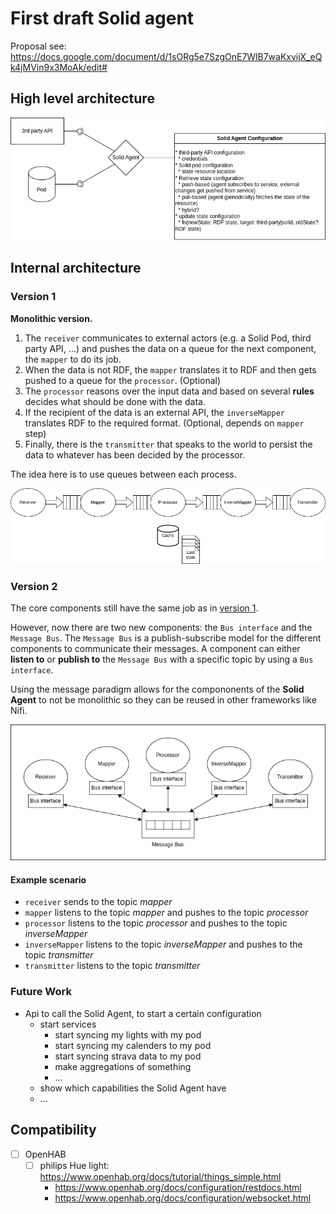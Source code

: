 # First draft Solid agent

Proposal see: https://docs.google.com/document/d/1sORg5e7SzgOnE7WlB7waKxvijX_eQk4jMVin9x3MoAk/edit#

## High level architecture

![architecture](../img/high-level-architecture.png)

## Internal architecture

### Version 1

**Monolithic version.**

1. The `receiver` communicates to external actors (e.g. a Solid Pod, third party API, ...) and pushes the data on a queue for the next component, the `mapper` to do its job. 
2. When the data is not RDF, the `mapper` translates it to RDF and then gets pushed to a queue for the `processor`. (Optional)
3. The `processor` reasons over the input data and based on several **rules** decides what should be done with the data.
4. If the recipient of the data is an external API, the `inverseMapper` translates RDF to the required format. (Optional, depends on `mapper` step)
5. Finally, there is the `transmitter` that speaks to the world to persist the data to whatever has been decided by the processor.

The idea here is to use queues between each process.

![internal](../img/white-box-agent.png)

### Version 2

The core components still have the same job as in [version 1](#version-1).

However, now there are two new components: the `Bus interface` and the `Message Bus`.
The `Message Bus` is a publish-subscribe model for the different components to communicate their messages.
A component can either **listen to** or **publish to** the `Message Bus` with a specific topic by using a `Bus interface`.

Using the message paradigm allows for the compononents of the **Solid Agent** to not be monolithic so they can be reused in other frameworks like Nifi.

![internal](../img/white-box-agent_v2.png)

#### Example scenario

* `receiver` sends to the topic *mapper*
* `mapper` listens to the topic *mapper* and pushes to the topic *processor*
* `processor` listens to the topic *processor* and pushes to the topic *inverseMapper*
* `inverseMapper` listens to the topic *inverseMapper* and pushes to the topic *transmitter*
* `transmitter` listens to the topic *transmitter* 

### Future Work

* Api to call the Solid Agent, to start a certain configuration
  * start services
    * start syncing my lights with my pod
    * start syncing my calenders to my pod
    * start syncing strava data to my pod
    * make aggregations of something 
    * ...
  * show which capabilities the Solid Agent have
  * ...


## Compatibility

- [ ] OpenHAB
  - [ ] philips Hue light: https://www.openhab.org/docs/tutorial/things_simple.html
    * https://www.openhab.org/docs/configuration/restdocs.html
    * https://www.openhab.org/docs/configuration/websocket.html
